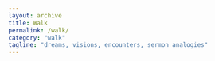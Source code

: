 ```yaml
---
layout: archive
title: Walk
permalink: /walk/
category: "walk"
tagline: "dreams, visions, encounters, sermon analogies"
---
```

